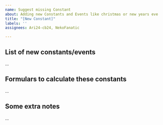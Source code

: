 ```yaml
---
name: Suggest missing Constant
about: Adding new Constants and Events like christmas or new years eve
title: "[New Constant]"
labels: ''
assignees: Ari24-cb24, NekoFanatic

---
```


## List of new constants/events

...

## Formulars to calculate these constants

...

## Some extra notes

...
